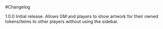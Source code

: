 #Changelog

1.0.0
Initial release. Allows GM and players to show artwork for their owned tokens/items to other players without using the sidebar.